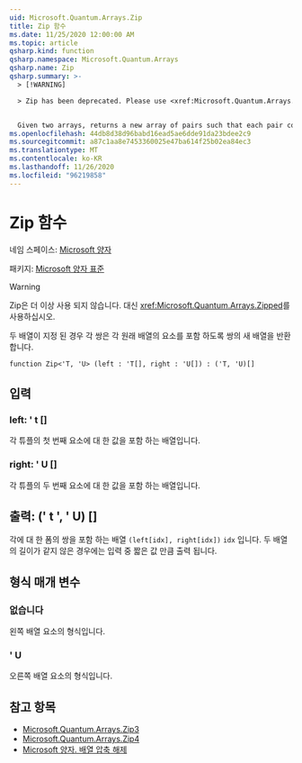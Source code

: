 ```yaml
---
uid: Microsoft.Quantum.Arrays.Zip
title: Zip 함수
ms.date: 11/25/2020 12:00:00 AM
ms.topic: article
qsharp.kind: function
qsharp.namespace: Microsoft.Quantum.Arrays
qsharp.name: Zip
qsharp.summary: >-
  > [!WARNING]

  > Zip has been deprecated. Please use <xref:Microsoft.Quantum.Arrays.Zipped> instead.


  Given two arrays, returns a new array of pairs such that each pair contains an element from each original array.
ms.openlocfilehash: 44db8d38d96babd16ead5ae6dde91da23bdee2c9
ms.sourcegitcommit: a87c1aa8e7453360025e47ba614f25b02ea84ec3
ms.translationtype: MT
ms.contentlocale: ko-KR
ms.lasthandoff: 11/26/2020
ms.locfileid: "96219858"
---
```

# <a name="zip-function"></a>Zip 함수

네임 스페이스: [Microsoft 양자](xref:Microsoft.Quantum.Arrays)

패키지: [Microsoft 양자 표준](https://nuget.org/packages/Microsoft.Quantum.Standard)


> [!WARNING]
> Zip은 더 이상 사용 되지 않습니다. 대신 <xref:Microsoft.Quantum.Arrays.Zipped>를 사용하십시오.

두 배열이 지정 된 경우 각 쌍은 각 원래 배열의 요소를 포함 하도록 쌍의 새 배열을 반환 합니다.

```qsharp
function Zip<'T, 'U> (left : 'T[], right : 'U[]) : ('T, 'U)[]
```


## <a name="input"></a>입력

### <a name="left--t"></a>left: ' t []

각 튜플의 첫 번째 요소에 대 한 값을 포함 하는 배열입니다.


### <a name="right--u"></a>right: ' U []

각 튜플의 두 번째 요소에 대 한 값을 포함 하는 배열입니다.



## <a name="output--tu"></a>출력: (' t ', ' U) []

각에 대 한 폼의 쌍을 포함 하는 배열 `(left[idx], right[idx])` `idx` 입니다. 두 배열의 길이가 같지 않은 경우에는 입력 중 짧은 값 만큼 출력 됩니다.

## <a name="type-parameters"></a>형식 매개 변수

### <a name="t"></a>없습니다

왼쪽 배열 요소의 형식입니다.
### <a name="u"></a>' U

오른쪽 배열 요소의 형식입니다.

## <a name="see-also"></a>참고 항목

- [Microsoft.Quantum.Arrays.Zip3](xref:Microsoft.Quantum.Arrays.Zip3)
- [Microsoft.Quantum.Arrays.Zip4](xref:Microsoft.Quantum.Arrays.Zip4)
- [Microsoft 양자. 배열 압축 해제](xref:Microsoft.Quantum.Arrays.Unzipped)